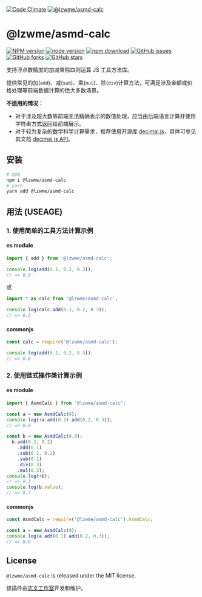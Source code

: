 [![Code Climate](https://lzw.me/images/logo.png)](https://lzw.me)
[![@lzwme/asmd-calc](https://nodei.co/npm/@lzwme/asmd-calc.png)][download-url]

@lzwme/asmd-calc
========

[![NPM version][npm-image]][npm-url]
[![node version][node-image]][node-url]
[![npm download][download-image]][download-url]
[![GitHub issues][issues-img]][issues-url]
[![GitHub forks][forks-img]][forks-url]
[![GitHub stars][stars-img]][stars-url]

[stars-img]: https://img.shields.io/github/stars/lzwme/asmd-calc.svg
[stars-url]: https://github.com/lzwme/asmd-calc/stargazers
[forks-img]: https://img.shields.io/github/forks/lzwme/asmd-calc.svg
[forks-url]: https://github.com/lzwme/asmd-calc/network
[issues-img]: https://img.shields.io/github/issues/lzwme/asmd-calc.svg
[issues-url]: https://github.com/lzwme/asmd-calc/issues
[npm-image]: https://img.shields.io/npm/v/@lzwme/asmd-calc.svg?style=flat-square
[npm-url]: https://npmjs.org/package/@lzwme/asmd-calc
[node-image]: https://img.shields.io/badge/node.js-%3E=_10.9.0-green.svg?style=flat-square
[node-url]: https://nodejs.org/download/
[download-image]: https://img.shields.io/npm/dm/@lzwme/asmd-calc.svg?style=flat-square
[download-url]: https://npmjs.org/package/@lzwme/asmd-calc

支持浮点数精度的加减乘除四则运算 JS 工具方法库。

提供常见的加(`add`)、减(`sub`)、乘(`mul`)、除(`div`)计算方法，可满足涉及金额或价格处理等前端数据计算的绝大多数场景。

**不适用的情况：**

- 对于涉及超大数等前端无法精确表示的数值处理，应当由后端语言计算并使用字符串方式返回给前端展示。
- 对于较为复杂的数学科学计算需求，推荐使用开源库 [decimal.js](https://github.com/MikeMcl/decimal.js)，具体可参见其文档 [decimal.js API](http://mikemcl.github.io/decimal.js/)。

## 安装

```bash
# npm
npm i @lzwme/asmd-calc
# yarn
yarn add @lzwme/asmd-calc
```


## 用法 (USEAGE)

### 1. 使用简单的工具方法计算示例

#### es module

```js
import { add } from '@lzwme/asmd-calc';

console.log(add(0.1, 0.2, 0.3));
// => 0.6
```

或

```js
import * as calc from '@lzwme/asmd-calc';

console.log(calc.add(0.1, 0.2, 0.3));
// => 0.6
```

#### commonjs


```js
const calc = require('@lzwme/asmd-calc');

console.log(add(0.1, 0.2, 0.3));
// => 0.6
```

### 2. 使用链式操作类计算示例

#### es module

```js
import { AsmdCalc } from '@lzwme/asmd-calc';

const a = new AsmdCalc(0);
console.log(+a.add(0.1).add(0.2, 0.3));
// => 0.6

const b = new AsmdCalc(0.3);
  b.add(0.1, 0.2)
    .add(0.1)
    .sub(0.1, 0.2)
    .sub(0.1)
    .div(0.3)
    .mul(0.3);
console.log(+b);
// => 0.3
console.log(b.value);
// => 0.3
```

#### commonjs

```js
const AsmdCalc = require('@lzwme/asmd-calc').AsmdCalc;

const a = new AsmdCalc(0);
console.log(a.add(0.1).add(0.2, 0.3));
// => 0.6
```


## License

`@lzwme/asmd-calc` is released under the MIT license.

该插件由[志文工作室](https://lzw.me)开发和维护。
